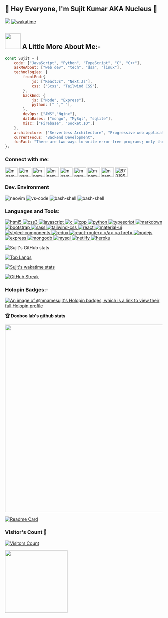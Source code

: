 
<!--
**mnamesujit/mnamesujit** is a ✨ _special_ ✨ repository because its `README.md` (this file) appears on your GitHub profile.

Here are some ideas to get you started:

- 🔭 I’m currently working on ...
- 🌱 I’m currently learning ...
- 👯 I’m looking to collaborate on ...
- 🤔 I’m looking for help with ...
- 💬 Ask me about ...
- 📫 How to reach me: ...
- 😄 Pronouns: ...
- ⚡ Fun fact: ...
-->


## 👋 Hey Everyone, I'm Sujit Kumar AKA Nucleus 👋
![](https://komarev.com/ghpvc/?username=mnamesujit&color=blueviolet&label=PROFILE+VIEWS)
[![wakatime](https://wakatime.com/badge/user/c3296bbc-989d-48a1-bfb0-752d952f7151.svg)](https://wakatime.com/@c3296bbc-989d-48a1-bfb0-752d952f7151)

## <img src="https://media.giphy.com/media/VgCDAzcKvsR6OM0uWg/giphy.gif" width="50"> A Little More About Me:-
``` js
const Sujit = {
    code: ["JavaScript", "Python", "TypeScript", "C", "C++"],
    askMeAbout: ["web dev", "tech", "dsa", "linux"],
    technologies: {
        frontEnd:{
            js: ["ReactJs", "Next.Js"],
            css: ["Scss", "Tailwind CSS"],
        },
        backEnd: {
            js: ["Node", "Express"],
            python: [" "," "],
        },
        devOps: ["AWS","Nginx"],
        dataBases: ["mongo", "MySql", "sqlite"],
        misc: ["Firebase", "Socket.IO",]
    },
    architecture: ["Serverless Architecture", "Progressive web applications", "Single page applications"],
    currentFocus: "Backend Development",
    funFact: "There are two ways to write error-free programs; only the third one works"
};
```

<h3 align="left">Connect with me:</h3>
<p align="left">
<a href="https://dev.to/mnamesujit" target="blank"><img align="center" src="https://raw.githubusercontent.com/rahuldkjain/github-profile-readme-generator/master/src/images/icons/Social/devto.svg" alt="mnamesujit" height="30" width="40" /></a>
<a href="https://twitter.com/mnamesujit" target="blank"><img align="center" src="https://raw.githubusercontent.com/rahuldkjain/github-profile-readme-generator/master/src/images/icons/Social/twitter.svg" alt="mnamesujit" height="30" width="40" /></a>
<a href="https://linkedin.com/in/mnamesujit" target="blank"><img align="center" src="https://raw.githubusercontent.com/rahuldkjain/github-profile-readme-generator/master/src/images/icons/Social/linked-in-alt.svg" alt="mnamesujit" height="30" width="40" /></a>
<a href="https://instagram.com/mnamesujit" target="blank"><img align="center" src="https://raw.githubusercontent.com/rahuldkjain/github-profile-readme-generator/master/src/images/icons/Social/instagram.svg" alt="mnamesujit" height="30" width="40" /></a>
<a href="https://hashnode.com/mnamesujit" target="blank"><img align="center" src="https://raw.githubusercontent.com/rahuldkjain/github-profile-readme-generator/master/src/images/icons/Social/hashnode.svg" alt="mnamesujit" height="30" width="40" /></a>
<a href="https://www.hackerrank.com/mnamesujit" target="blank"><img align="center" src="https://raw.githubusercontent.com/rahuldkjain/github-profile-readme-generator/master/src/images/icons/Social/hackerrank.svg" alt="mnamesujit" height="30" width="40" /></a>
<a href="https://www.leetcode.com/mnamesujit" target="blank"><img align="center" src="https://raw.githubusercontent.com/rahuldkjain/github-profile-readme-generator/master/src/images/icons/Social/leet-code.svg" alt="mnamesujit" height="30" width="40" /></a>
<a href="https://auth.geeksforgeeks.org/user/mnamesujit" target="blank"><img align="center" src="https://raw.githubusercontent.com/rahuldkjain/github-profile-readme-generator/master/src/images/icons/Social/geeks-for-geeks.svg" alt="mnamesujit" height="30" width="40" /></a>
<a href="https://discord.gg/873195413308588052" target="blank"><img align="center" src="https://raw.githubusercontent.com/rahuldkjain/github-profile-readme-generator/master/src/images/icons/Social/discord.svg" alt="873195413308588052" height="30" width="40" /></a>
</p>

<h3>Dev. Environment</h3>
<p>
    <img src = "https://img.shields.io/badge/NeoVim-%2357A143.svg?&style=for-the-badge&logo=neovim&logoColor=white" alt = "neovim">
    <img src = "https://img.shields.io/badge/Visual_Studio_Code-0078D4?style=for-the-badge&logo=visual%20studio%20code&logoColor=white" alt = "vs-code">
    <img src = "https://img.shields.io/badge/GNU%20Bash-4EAA25?style=for-the-badge&logo=GNU%20Bash&logoColor=white" alt = "bash-shell">
    <img src = "https://img.shields.io/badge/Firefox_Browser-FF7139?style=for-the-badge&logo=Firefox-Browser&logoColor=white" alt = "bash-shell">
    
    
</p>

<h3 align="left">Languages and Tools:</h3>
<p>
    <a href="" target="_blank">
        <img src="https://img.shields.io/badge/HTML5-E34F26?style=for-the-badge&logo=html5&logoColor=white" alt="html5">
    </a>
    <a href="" target="_blank">
        <img src="https://img.shields.io/badge/CSS3-1572B6?style=for-the-badge&logo=css3&logoColor=white" alt="css3">
    </a>
    <a href="" target="_blank">
        <img src="https://img.shields.io/badge/JavaScript-323330?style=for-the-badge&logo=javascript&logoColor=F7DF1E" alt="javascript">
    </a>
    <a href="" target="_blank">
        <img src="https://img.shields.io/badge/C-00599C?style=for-the-badge&logo=c&logoColor=white" alt="c">
    </a>
    <a href="" target="_blank">
        <img src="https://img.shields.io/badge/C%2B%2B-00599C?style=for-the-badge&logo=c%2B%2B&logoColor=white" alt="cpp">
    </a>
    <a href="" target="_blank">
        <img src="https://img.shields.io/badge/Python-14354C?style=for-the-badge&logo=python&logoColor=white" alt="python">
    </a>
    <a href="" target="_blank">
        <img src="https://img.shields.io/badge/TypeScript-007ACC?style=for-the-badge&logo=typescript&logoColor=white" alt="typescript">
    </a>
    <a href="" target="_blank">
        <img src="https://img.shields.io/badge/Markdown-000000?style=for-the-badge&logo=markdown&logoColor=white" alt="markdown">
    </a>
    <a href="" target="_blank">
        <img src="https://img.shields.io/badge/Bootstrap-563D7C?style=for-the-badge&logo=bootstrap&logoColor=white" alt="bootstrap">
    </a>
    <a href="" target="_blank">
        <img src="https://img.shields.io/badge/Sass-CC6699?style=for-the-badge&logo=sass&logoColor=white" alt="sass">
    </a>
    <a href="" target="_blank">
        <img src="https://img.shields.io/badge/Tailwind_CSS-38B2AC?style=for-the-badge&logo=tailwind-css&logoColor=white" alt="tailwind-css">
    </a>
    <a href="" target="_blank">
        <img src="https://img.shields.io/badge/React-20232A?style=for-the-badge&logo=react&logoColor=61DAFB" alt="react">
    </a>
    <a href="" target="_blank">
        <img src="https://img.shields.io/badge/Material--UI-0081CB?style=for-the-badge&logo=material-ui&logoColor=white" alt="material-ui">
    </a>
    <a href="" target="_blank">
        <img src="https://img.shields.io/badge/styled--components-DB7093?style=for-the-badge&logo=styled-components&logoColor=white" alt="styled-components">
    </a>
    <a href="" target="_blank">
        <img src="https://img.shields.io/badge/Redux-593D88?style=for-the-badge&logo=redux&logoColor=white" alt="redux">
    </a>
    <a href="" target="_blank">
        <img src="https://img.shields.io/badge/React_Router-CA4245?style=for-the-badge&logo=react-router&logoColor=white" alt="react-router>
    </a>
    <a href="" target="_blank">
        <img src="https://img.shields.io/badge/Node.js-43853D?style=for-the-badge&logo=node.js&logoColor=white" alt="nodejs">
    </a>
    <a href="" target="_blank">
        <img src="https://img.shields.io/badge/Express.js-404D59?style=for-the-badge" alt="express">
    </a>
    <a href="" target="_blank">
        <img src="https://img.shields.io/badge/MongoDB-4EA94B?style=for-the-badge&logo=mongodb&logoColor=white" alt="mongodb">
    </a>
    <a href="" target="_blank">
        <img src="https://img.shields.io/badge/MySQL-00000F?style=for-the-badge&logo=mysql&logoColor=white" alt="mysql">
    </a>
    <a href="" target="_blank">
        <img src="https://img.shields.io/badge/Netlify-00C7B7?style=for-the-badge&logo=netlify&logoColor=white" alt="netlify">
    </a>
    <a href="" target="_blank">
        <img src="https://img.shields.io/badge/Heroku-430098?style=for-the-badge&logo=heroku&logoColor=white" alt="heroku">
    </a>
    

</p>

<!--START_SECTION:waka-->
<!--END_SECTION:waka-->


![Sujit's GitHub stats](https://github-readme-stats.vercel.app/api?username=mnamesujit&show_icons=true&theme=radical)

[![Top Langs](https://github-readme-stats.vercel.app/api/top-langs/?username=mnamesujit&show_icons=true&theme=radical)](https://github.com/mnamesujit)

[![Sujit's wakatime stats](https://github-readme-stats.vercel.app/api/wakatime?username=mnamesujit&theme=radical)](https://github.com/mnamesujit/github-readme-stats)

[![GitHub Streak](https://github-readme-streak-stats.herokuapp.com?user=mnamesujit&theme=radical)](https://git.io/streak-stats)

### Holopin Badges:-
[![An image of @mnamesujit's Holopin badges, which is a link to view their full Holopin profile](https://holopin.me/mnamesujit)](https://holopin.io/@mnamesujit)

<strong>🏆 Dooboo lab's github stats</strong>

<a href="https://stats.hyochan.dev/en/stats/mnamesujit"><img src="https://stats.hyochan.dev/api/github-stats?login=mnamesujit" width="600" /></a>

[![Readme Card](https://github-readme-stats.vercel.app/api/pin/?username=mnamesujit&repo=Strivers-A2Z-DSA-Sheet&show_owner=true&show_icons=true&theme=radical)](https://github.com/mnamesujit/Strivers-A2Z-DSA-Sheet)

### Visitor's Count 📌
[![Visitors Count](https://profile-counter.glitch.me/mnamesujit/count.svg)](https://github.com/mnamesujit)

<a href="https://www.buymeacoffee.com/mnamesujit"><img src="https://cdn.buymeacoffee.com/buttons/v2/default-yellow.png" width="200" /></a>



